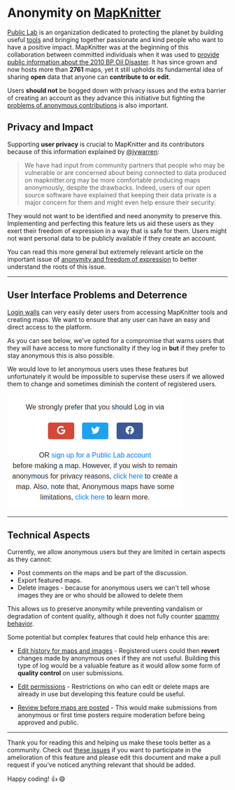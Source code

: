# Anonymity on [MapKnitter](https://mapknitter.org)

[Public Lab](https://publiclab.org) is an organization dedicated to protecting the planet by building useful [tools](https://github.com/publiclab) and bringing together passionate and kind people who want to have a positive impact. MapKnitter was at the beginning of this collaboration between committed individuals when it was used to [provide public information about the 2010 BP Oil Disaster](https://publiclab.org/wiki/stories). It has since grown and now hosts more than **2761** maps, yet it still upholds its fundamental idea of sharing **open** data that anyone can **contribute to or edit**.  

Users **should not** be bogged down with privacy issues and the extra barrier of creating an account as they advance this initiative but fighting the [problems of anonymous contributions](https://github.com/publiclab/mapknitter/issues/1029) is also important.

## Privacy and Impact

 Supporting **user privacy** is crucial to MapKnitter and its contributors because of this information explained by [@jywarren](https://github.com/jywarren):

> We have had input from community partners that people who may be  vulnerable or are concerned about being connected to data produced on mapknitter.org may be more comfortable producing maps anonymously,  despite the drawbacks. 
> Indeed, users of our open source software have explained that keeping their data private is a major concern for them and might even help ensure their security.

They would not want to be identified and need anonymity to preserve this. Implementing and perfecting this feature lets us aid these users as they exert their freedom of expression in a way that is safe for them. Users might not want personal data to be publicly available if they create an account. 

You can read this more general but extremely relevant article on the important issue of [anonymity and freedom of expression](https://www.eff.org/files/filenode/unspecialrapporteurfoe2011-final_3.pdf) to better understand the roots of this issue.

---

## User Interface Problems and Deterrence

[Login walls](https://www.nngroup.com/articles/login-walls/) can very easily deter users from accessing MapKnitter tools and creating maps. We want to ensure that any user can have an easy and direct access to the platform.

As you can see below, we've opted for a compromise that warns users that they will have access to more functionality if they log in **but** if they prefer to stay anonymous this is also possible.

We would love to let anonymous users uses these features but unfortunately it would be impossible to supervise these users if we allowed them to change and sometimes diminish the content of registered users.

![mapknitter](https://raw.githubusercontent.com/Uzay-G/mapknitter/main/mapknitter-anon.png)

---

## Technical Aspects

Currently, we allow anonymous users but they are limited in certain aspects as they cannot:

- Post comments on the maps and be part of the discussion.
- Export featured maps.
- Delete images - because for anonymous users we can't tell whose images they are or who should be allowed to delete  them

This allows us to preserve anonymity while preventing vandalism or degradation of content quality, although it does not fully counter [spammy behavior](https://github.com/publiclab/mapknitter/issues/246). 

Some potential but complex features that could help enhance this are:

- [Edit history for maps and images](https://github.com/publiclab/mapknitter/issues/463#issuecomment-478184881) - Registered users could then **revert** changes made by anonymous ones if they are not useful. Building this type of log would be a valuable feature as it would allow some form of **quality control** on user submissions.

- [Edit permissions](https://github.com/publiclab/mapknitter/issues/84#issuecomment-510123139) - Restrictions on who can edit or delete maps are already in use but developing this feature could be useful.

- [Review before maps are posted](https://github.com/publiclab/mapknitter/issues/1029) - This would make submissions from anonymous or first time posters require moderation before being approved and public.

---

Thank you for reading this and helping us make these tools better as a community. Check out [these issues](https://github.com/publiclab/mapknitter/issues?page=1&q=is%3Aissue+anonymous&utf8=%E2%9C%93) if you want to participate in the amelioration of this feature and please edit this document and make a pull request if you've noticed anything relevant that should be added.

Happy coding! :+1: :smile:
